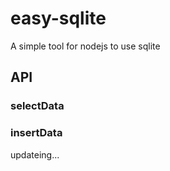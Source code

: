 # easy-sqlite

A simple tool for nodejs to use sqlite

## API

### selectData

### insertData


updateing...
